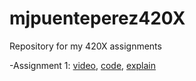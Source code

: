 # mjpuenteperez420X
Repository for my 420X assignments

-Assignment 1: [video](https://youtu.be/IzRkz-hyDoY), [code](Assignment1/Assignment1.frag), [explain](Assignment1/README.md)
